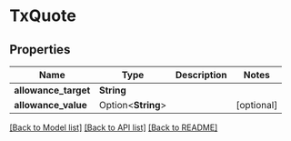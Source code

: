 # TxQuote

## Properties

Name | Type | Description | Notes
------------ | ------------- | ------------- | -------------
**allowance_target** | **String** |  | 
**allowance_value** | Option<**String**> |  | [optional]

[[Back to Model list]](../README.md#documentation-for-models) [[Back to API list]](../README.md#documentation-for-api-endpoints) [[Back to README]](../README.md)


